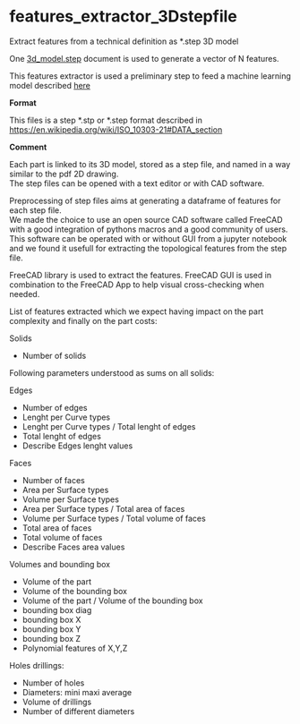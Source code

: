 # features_extractor_3Dstepfile
Extract features from a technical definition as *.step 3D model  

One [3d_model.step](./samples/sample1.step) document is used to generate a vector of N features.  

This features extractor is used a preliminary step to feed a machine learning model described [here](https://github.com/BruSunshine/manufacturing_costs_prediction/blob/main/README.md)  

**Format**  

This files is a step \*.stp or \*.step format described in https://en.wikipedia.org/wiki/ISO_10303-21#DATA_section    

**Comment**  

Each part is linked to its 3D model, stored as a step file, and named in a way similar to the pdf 2D drawing.   
The step files can be opened with a text editor or with CAD software.  

Preprocessing of step files aims at generating a dataframe of features for each step file.  
We made the choice to use an open source CAD software called FreeCAD with a good integration of pythons macros and a good community of users.  
This software can be operated with or without GUI from a jupyter notebook and we found it usefull for extracting the topological features from the step file.  

FreeCAD library is used to extract the features. FreeCAD GUI is used in combination to the FreeCAD App to help visual cross-checking when needed.  

List of features extracted which we expect having impact on the part complexity and finally on the part costs:  

Solids
 - Number of solids

Following parameters understood as sums on all solids:  

Edges  
 - Number of edges  
 - Lenght per Curve types
 - Lenght per Curve types / Total lenght of edges
 - Total lenght of edges
 - Describe Edges lenght values

Faces  
 - Number of faces
 - Area per Surface types
 - Volume per Surface types
 - Area per Surface types / Total area of faces
 - Volume per Surface types / Total volume of faces
 - Total area of faces
 - Total volume of faces
 - Describe Faces area values

Volumes and bounding box  
 - Volume of the part
 - Volume of the bounding box
 - Volume of the part / Volume of the bounding box
 - bounding box diag
 - bounding box X
 - bounding box Y
 - bounding box Z
 - Polynomial features of X,Y,Z

Holes drillings:  
 - Number of holes
 - Diameters: mini maxi average
 - Volume of drillings
 - Number of different diameters
